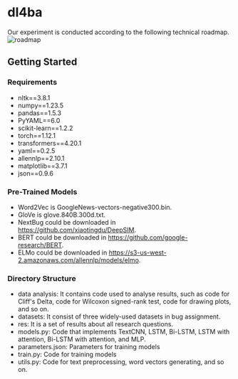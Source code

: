 # dl4ba
Our experiment is conducted according to the following technical roadmap.
<img src="https://github.com/AI4BA/roadmap.pdf" alt="roadmap"/>
## Getting Started
### Requirements
- nltk==3.8.1
- numpy==1.23.5
- pandas==1.5.3
- PyYAML==6.0
- scikit-learn==1.2.2
- torch==1.12.1
- transformers==4.20.1
- yaml==0.2.5
- allennlp==2.10.1
- matplotlib==3.7.1
- json==0.9.6

### Pre-Trained Models
- Word2Vec is GoogleNews-vectors-negative300.bin.
- GloVe is glove.840B.300d.txt.
- NextBug could be downloaded in https://github.com/xiaotingdu/DeepSIM.
- BERT could be downloaded in https://github.com/google-research/BERT.
- ELMo could be downloaded in https://s3-us-west-2.amazonaws.com/allennlp/models/elmo.

### Directory Structure
- data analysis: It contains code used to analyse results, such as code for Cliff's Delta, code for Wilcoxon signed-rank test, code for drawing plots, and so on.
- datasets: It consist of three widely-used datasets in bug assignment.
- res: It is a set of results about all research questions.
- models.py: Code that implements TextCNN, LSTM, Bi-LSTM, LSTM with attention, Bi-LSTM with attention, and MLP.
- parameters.json: Parameters for training models
- train.py: Code for training models
- utils.py: Code for text preprocessing, word vectors generating, and so on.
